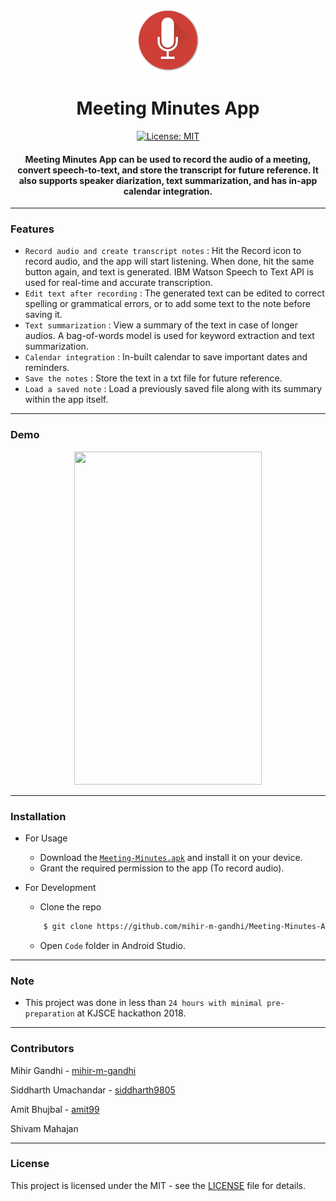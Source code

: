 <p align="center">
  <a href="" rel="noopener">
 <img height=100px src="./meeting-minutes.png" alt="Meeting-Minutes"></a>
</p>

<h1 align="center">Meeting Minutes App</h1>

<div align="center">

[![License: MIT](https://img.shields.io/badge/License-MIT-green.svg)](https://opensource.org/licenses/MIT)

<h4> <strong>Meeting Minutes App</strong> can be used to record the audio of a meeting, convert speech-to-text, and store the transcript for future reference. It also supports speaker diarization, text summarization, and has in-app calendar integration.</h4>

</div>

-----------------------------------------
### Features

- `Record audio and create transcript notes` : Hit the Record icon to record audio, and the app will start listening. When done, hit the same button again, and text is generated. IBM Watson Speech to Text API is used for real-time and accurate transcription.
- `Edit text after recording` : The generated text can be edited to correct spelling or grammatical errors, or to add some text to the note before saving it.
- `Text summarization` : View a summary of the text in case of longer audios. A bag-of-words model is used for keyword extraction and text summarization.
- `Calendar integration` : In-built calendar to save important dates and reminders.
- `Save the notes` : Store the text in a txt file for future reference.
- `Load a saved note` : Load a previously saved file along with its summary within the app itself.

------------------------------------------
### Demo
<p align="center">
    <img width=300px height=533px src="./Demo.gif">
</p>


------------------------------------------
### Installation
* For Usage
    * Download the [`Meeting-Minutes.apk`](./Meeting-Minutes.apk) and install it on your device. 
    * Grant the required permission to the app (To record audio).
  
* For Development
    * Clone the repo
    ```sh
        $ git clone https://github.com/mihir-m-gandhi/Meeting-Minutes-App
    ```
    * Open `Code` folder in Android Studio.

------------------------------------------
### Note
- This project was done in less than `24 hours with minimal pre-preparation` at KJSCE hackathon 2018.

------------------------------------------
### Contributors

Mihir Gandhi - [mihir-m-gandhi](https://github.com/mihir-m-gandhi)

Siddharth Umachandar - [siddharth9805](https://github.com/siddharth9805/)

Amit Bhujbal - [amit99](https://github.com/amit-99)

Shivam Mahajan 


------------------------------------------
### License
This project is licensed under the MIT - see the [LICENSE](./LICENSE) file for details.
